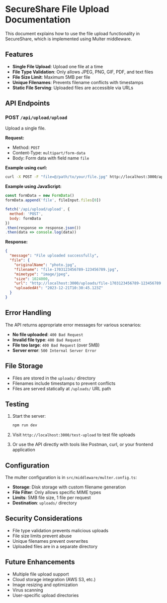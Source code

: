 # SecureShare File Upload Documentation

This document explains how to use the file upload functionality in SecureShare, which is implemented using Multer middleware.

## Features

- **Single File Upload**: Upload one file at a time
- **File Type Validation**: Only allows JPEG, PNG, GIF, PDF, and text files
- **File Size Limit**: Maximum 5MB per file
- **Unique Filenames**: Prevents filename conflicts with timestamps
- **Static File Serving**: Uploaded files are accessible via URLs

## API Endpoints

### POST `/api/upload/upload`

Upload a single file.

**Request:**
- Method: `POST`
- Content-Type: `multipart/form-data`
- Body: Form data with field name `file`

**Example using curl:**
```bash
curl -X POST -F "file=@/path/to/your/file.jpg" http://localhost:3000/api/upload/upload
```

**Example using JavaScript:**
```javascript
const formData = new FormData()
formData.append('file', fileInput.files[0])

fetch('/api/upload/upload', {
  method: 'POST',
  body: formData
})
.then(response => response.json())
.then(data => console.log(data))
```

**Response:**
```json
{
  "message": "File uploaded successfully",
  "file": {
    "originalName": "photo.jpg",
    "filename": "file-1703123456789-123456789.jpg",
    "mimetype": "image/jpeg",
    "size": 1024000,
    "url": "http://localhost:3000/uploads/file-1703123456789-123456789.jpg",
    "uploadedAt": "2023-12-21T10:30:45.123Z"
  }
}
```

## Error Handling

The API returns appropriate error messages for various scenarios:

- **No file uploaded**: `400 Bad Request`
- **Invalid file type**: `400 Bad Request`
- **File too large**: `400 Bad Request` (over 5MB)
- **Server error**: `500 Internal Server Error`

## File Storage

- Files are stored in the `uploads/` directory
- Filenames include timestamps to prevent conflicts
- Files are served statically at `/uploads/` URL path

## Testing

1. Start the server:
   ```bash
   npm run dev
   ```

2. Visit `http://localhost:3000/test-upload` to test file uploads

3. Or use the API directly with tools like Postman, curl, or your frontend application

## Configuration

The multer configuration is in `src/middleware/multer.config.ts`:

- **Storage**: Disk storage with custom filename generation
- **File Filter**: Only allows specific MIME types
- **Limits**: 5MB file size, 1 file per request
- **Destination**: `uploads/` directory

## Security Considerations

- File type validation prevents malicious uploads
- File size limits prevent abuse
- Unique filenames prevent overwrites
- Uploaded files are in a separate directory

## Future Enhancements

- Multiple file upload support
- Cloud storage integration (AWS S3, etc.)
- Image resizing and optimization
- Virus scanning
- User-specific upload directories 